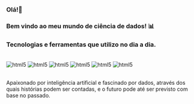 ### Olá!👋
### Bem vindo ao meu mundo de ciência de dados! 📊


### Tecnologias e ferramentas que utilizo no dia a dia.

<div style="display: inline_block"><br/>
<img align="center" alt="html5" src="https://img.shields.io/badge/Python-14354C?style=for-the-badge&logo=python&logoColor=white">
<img align="center" alt="html5" src="https://img.shields.io/badge/Hive-342B029.svg?&style=for-the-badge&logo=hive&logoColor=white">
<img align="center" alt="html5" src="https://img.shields.io/badge/PySpark-342B029.svg?&style=for-the-badge&logo=hive&logoColor=white">
<img align="center" alt="html5" src="https://img.shields.io/badge/Spark-342B029.svg?&style=for-the-badge&logo=hive&logoColor=white">
<img align="center" alt="html5" src="https://img.shields.io/badge/GCP-342B029.svg?&style=for-the-badge&logo=hive&logoColor=white">
<img align="center" alt="html5" src="https://img.shields.io/badge/Jupyter-F37626.svg?&style=for-the-badge&logo=Jupyter&logoColor=white">
</div><br/>


Apaixonado por inteligência artificial e fascinado por dados, através dos quais histórias podem ser contadas, e o futuro pode até ser previsto com base no passado.
